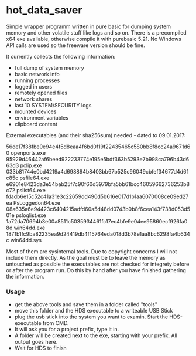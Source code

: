 # hot_data_saver
Simple wrapper programm written in pure basic for dumping system memory and other volatile stuff like logs and so on. There is a precompiled x64 exe available, otherwise compile it with purebasic 5.21. No Windows API calls are used so the freeware version should be fine. 

It currently collects the following information:
* full dump of system memory
* basic network info
* running processes
* logged in users
* remotely opened files
* network shares
* last 10 SYSTEM/SECURITY logs
* mounted devices
* environment variables
* clipboard content

External executables (and their sha256sum) needed - dated to 09.01.2017:

56de17f38fbe0e94e4f5d8eaa4f6bd0f19f22435465c580bb8f8cc24a9671d60  openports.exe
95929d46442af6beed922233774e195e5bdf363b5293e7b998ca796b43d663d3  pclip.exe
033b81744e0bd4219a4d698894b8403bb67b525c96049cbfef34677d4d6fc85c  psfile64.exe
e6901e8423da3e54bab25f7c90f60d3979bfa5bb61bcc46059662736253b8c72  pslist64.exe
fdadb6e15c52c41a31e3c22659dd490d5b616e017d1b1aa6070008ce09ed27ea  PsLoggedon64.exe
08a635a6e94423c6404215adfd60a5d48dd0743b0b8f6cea143f738d053d501e  psloglist.exe
1a72da70694b3e00a8511c5035934461fc17ec4bfe9e04ee95860ecf926fa08d  win64dd.exe
1871b1fc9ba82235ea9d24419db4f15764eda018d3b78e1aa8bc6298fa4b634c  win64dd.sys
 
Most of them are sysinternal tools. Due to copyright concerns I will not include them directly.
As the goal must be to leave the memory as untouched as possible the executables are not checked for integrety before or after the program run. Do this by hand after you have finished gathering the information. 


### Usage
* get the above tools and save them in a folder called "tools"
* move this folder and the HDS executable to a writeable USB Stick
* plug the usb stick into the system you want to examin. Start the HDS-executable from CMD. 
* It will ask you for a project prefix, type it in. 
* A folder will be created next to the exe, starting with your prefix. All output goes here. 
* Wait for HDS to finish
 
